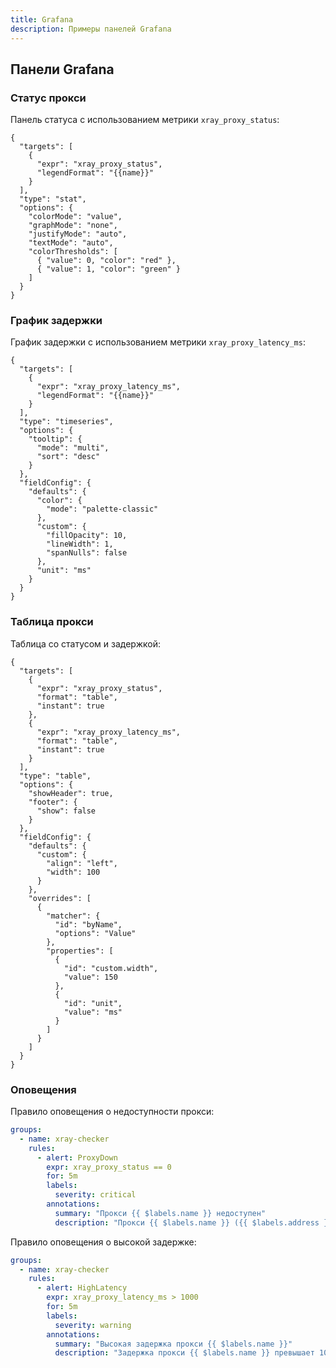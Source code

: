 ```yaml
---
title: Grafana
description: Примеры панелей Grafana
---
```


## Панели Grafana

### Статус прокси

Панель статуса с использованием метрики `xray_proxy_status`:

```jsonc
{
  "targets": [
    {
      "expr": "xray_proxy_status",
      "legendFormat": "{{name}}"
    }
  ],
  "type": "stat",
  "options": {
    "colorMode": "value",
    "graphMode": "none",
    "justifyMode": "auto",
    "textMode": "auto",
    "colorThresholds": [
      { "value": 0, "color": "red" },
      { "value": 1, "color": "green" }
    ]
  }
}
```

### График задержки

График задержки с использованием метрики `xray_proxy_latency_ms`:

```jsonc
{
  "targets": [
    {
      "expr": "xray_proxy_latency_ms",
      "legendFormat": "{{name}}"
    }
  ],
  "type": "timeseries",
  "options": {
    "tooltip": {
      "mode": "multi",
      "sort": "desc"
    }
  },
  "fieldConfig": {
    "defaults": {
      "color": {
        "mode": "palette-classic"
      },
      "custom": {
        "fillOpacity": 10,
        "lineWidth": 1,
        "spanNulls": false
      },
      "unit": "ms"
    }
  }
}
```

### Таблица прокси

Таблица со статусом и задержкой:

```jsonc
{
  "targets": [
    {
      "expr": "xray_proxy_status",
      "format": "table",
      "instant": true
    },
    {
      "expr": "xray_proxy_latency_ms",
      "format": "table",
      "instant": true
    }
  ],
  "type": "table",
  "options": {
    "showHeader": true,
    "footer": {
      "show": false
    }
  },
  "fieldConfig": {
    "defaults": {
      "custom": {
        "align": "left",
        "width": 100
      }
    },
    "overrides": [
      {
        "matcher": {
          "id": "byName",
          "options": "Value"
        },
        "properties": [
          {
            "id": "custom.width",
            "value": 150
          },
          {
            "id": "unit",
            "value": "ms"
          }
        ]
      }
    ]
  }
}
```

### Оповещения

Правило оповещения о недоступности прокси:

```yaml
groups:
  - name: xray-checker
    rules:
      - alert: ProxyDown
        expr: xray_proxy_status == 0
        for: 5m
        labels:
          severity: critical
        annotations:
          summary: "Прокси {{ $labels.name }} недоступен"
          description: "Прокси {{ $labels.name }} ({{ $labels.address }}) недоступен более 5 минут"
```

Правило оповещения о высокой задержке:

```yaml
groups:
  - name: xray-checker
    rules:
      - alert: HighLatency
        expr: xray_proxy_latency_ms > 1000
        for: 5m
        labels:
          severity: warning
        annotations:
          summary: "Высокая задержка прокси {{ $labels.name }}"
          description: "Задержка прокси {{ $labels.name }} превышает 1000мс более 5 минут"
```
